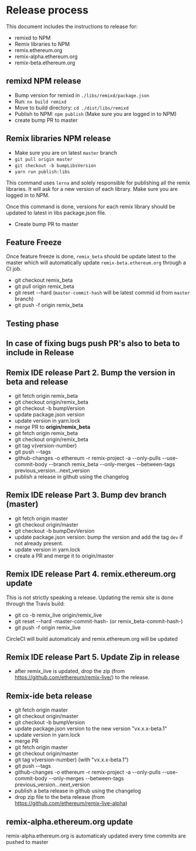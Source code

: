 # Release process 

This document includes the instructions to release for:
 - remixd to NPM
 - Remix libraries to NPM
 - remix.ethereum.org
 - remix-alpha.ethereum.org
 - remix-beta.ethereum.org

## remixd NPM release
 - Bump version for remixd in `./libs/remixd/package.json`
 - Run: `nx build remixd`
 - Move to build directory: `cd ./dist/libs/remixd`
 - Publish to NPM: `npm publish` (Make sure you are logged in to NPM)
 - create bump PR to master

## Remix libraries NPM release
 - Make sure you are on latest `master` branch
 - `git pull origin master`
 - `git checkout -b bumpLibsVersion`
 - `yarn run publish:libs `
 
 This command uses `lerna` and solely responsible for publishing all the remix libraries. It will ask for a new version of each library. Make sure you are logged in to NPM.

 Once this command is done, versions for each remix library should be updated to latest in libs package.json file.
 - Create bump PR to master

## Feature Freeze
Once feature freeze is done, `remix_beta` should be update latest to the master which will automatically update `remix-beta.ethereum.org` through a CI job.

 - git checkout remix_beta
 - git pull origin remix_beta
 - git reset --hard <master-commit-hash> (`master-commit-hash` will be latest commid id from `master` branch)
 - git push -f origin remix_beta
 
## Testing phase
## In case of fixing bugs push PR's also to beta to include in Release
 
## Remix IDE release Part 2. Bump the version in beta and release

 - git fetch origin remix_beta
 - git checkout origin/remix_beta
 - git checkout -b bumpVersion
 - update package.json version
 - update version in yarn.lock
 - merge PR to **origin/remix_beta**
 - git fetch origin remix_beta
 - git checkout origin/remix_beta
 - git tag v(version-number)
 - git push --tags
 - github-changes -o ethereum -r remix-project -a --only-pulls --use-commit-body --branch remix_beta --only-merges --between-tags previous_version...next_version
 - publish a release in github using the changelog
 
## Remix IDE release Part 3. Bump dev branch (master)

 - git fetch origin master
 - git checkout origin/master
 - git checkout -b bumpDevVersion
 - update package.json version: bump the version and add the tag `dev` if not already present.
 - update version in yarn.lock
 - create a PR and merge it to origin/master
 
## Remix IDE release Part 4. remix.ethereum.org update

This is not strictly speaking a release. Updating the remix site is done through the Travis build:

 - git co -b remix_live origin/remix_live
 - git reset --hard -master-commit-hash- (or remix_beta-commit-hash-)
 - git push -f origin remix_live

 CircleCI will build automaticaly and remix.ethereum.org will be updated

##  Remix IDE release Part 5. Update Zip in release
 - after remix_live is updated, drop the zip (from https://github.com/ethereum/remix-live/) to the release.
 
## Remix-ide beta release
 - git fetch origin master
 - git checkout origin/master
 - git checkout -b bumpVersion
 - update package.json version to the new version "vx.x.x-beta.1"
 - update version in yarn.lock
 - merge PR
 - git fetch origin master
 - git checkout origin/master
 - git tag v(version-number) (with "vx.x.x-beta.1")
 - git push --tags
 - github-changes -o ethereum -r remix-project -a --only-pulls --use-commit-body --only-merges --between-tags previous_version...next_version
 - publish a beta release in github using the changelog
 - drop zip file to the beta release (from https://github.com/ethereum/remix-live-alpha)
 
## remix-alpha.ethereum.org update

remix-alpha.ethereum.org is automaticaly updated every time commits are pushed to master
